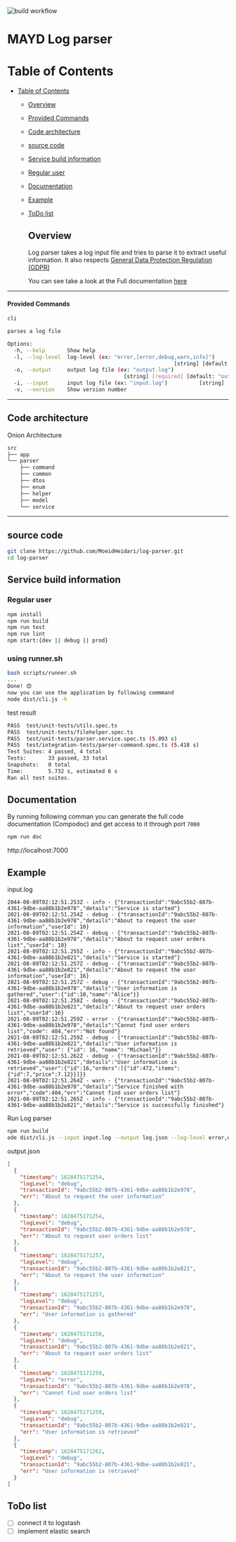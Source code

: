 ![build workflow](https://github.com/MoeidHeidari/log-parser/actions/workflows/app.yaml/badge.svg)
# MAYD Log parser

# Table of Contents

- [Table of Contents](#table-of-contents)
  
  - [Overview](#overview)
    
  - [Provided Commands](#provided-commands)
    
  - [Code architecture](#code-architecture)
    
  - [source code](#source-code)
    
  - [Service build information](#service-build-information)
    
  - [Regular user](#regular-user)
    
  - [Documentation](#documentation)
    
  - [Example](#example)
    
  - [ToDo list](#todo-list)
    
    ## Overview
    
    Log parser takes a log input file and tries to parse it to extract useful information. It also respects [General Data Protection Regulation (GDPR)](https://gdpr-info.eu/)
    
    You can see take a look at the Full documentation [here](https://github.com/MoeidHeidari/log-parser/blob/main/full-documentation.md)
    

---

#### Provided Commands

```bash
cli

parses a log file

Options:
  -h, --help       Show help                                           [boolean]
  -l, --log-level  log-level (ex: "error,[error,debug,warn,info]")
                                                     [string] [default: "error"]
  -o, --output     output log file (ex: "output.log")
                                     [string] [required] [default: "output.log"]
  -i, --input      input log file (ex: "input.log")          [string] [required]
  -v, --version    Show version number                                 [boolean]
```

---

## Code architecture

Onion Architecture

```bash
src
├── app
└── parser
    ├── command
    ├── common
    ├── dtos
    ├── enum
    ├── helper
    ├── model
    └── service
```

---

## source code

```bash
git clone https://github.com/MoeidHeidari/log-parser.git
cd log-parser
```

## Service build information

### Regular user

```bash
npm install
npm run build
npm run test
npm run lint
npm start:{dev || debug || prod}
```

### using runner.sh

```bash
bash scripts/runner.sh
...
Done! 😍
now you can use the application by following commmand
node dist/cli.js -h
```

test result

```bash
PASS  test/unit-tests/utils.spec.ts
PASS  test/unit-tests/filehelper.spec.ts
PASS  test/unit-tests/parser.service.spec.ts (5.093 s)
PASS  test/integration-tests/parser-command.spec.ts (5.418 s)
Test Suites: 4 passed, 4 total
Tests:       33 passed, 33 total
Snapshots:   0 total
Time:        5.732 s, estimated 6 s
Ran all test suites.
```

## Documentation

By running following comman you can generate the full code documentation (Compodoc) and get access to it through port `7000`

```bash
npm run doc
```

http://localhost:7000

## Example

input.log

```textile
2044-08-09T02:12:51.253Z - info - {"transactionId":"9abc55b2-807b-4361-9dbe-aa88b1b2e978","details":"Service is started"}
2021-08-09T02:12:51.254Z - debug - {"transactionId":"9abc55b2-807b-4361-9dbe-aa88b1b2e978","details":"About to request the user information","userId": 10}
2021-08-09T02:12:51.254Z - debug - {"transactionId":"9abc55b2-807b-4361-9dbe-aa88b1b2e978","details":"About to request user orders list","userId": 10}
2021-08-09T02:12:51.255Z - info - {"transactionId":"9abc55b2-807b-4361-9dbe-aa88b1b2e821","details":"Service is started"}
2021-08-09T02:12:51.257Z - debug - {"transactionId":"9abc55b2-807b-4361-9dbe-aa88b1b2e821","details":"About to request the user information","userId": 16}
2021-08-09T02:12:51.257Z - debug - {"transactionId":"9abc55b2-807b-4361-9dbe-aa88b1b2e978","details":"User information is gathered","user":{"id":10,"name":"Alice"}}
2021-08-09T02:12:51.258Z - debug - {"transactionId":"9abc55b2-807b-4361-9dbe-aa88b1b2e821","details":"About to request user orders list","userId":16}
2021-08-09T02:12:51.259Z - error - {"transactionId":"9abc55b2-807b-4361-9dbe-aa88b1b2e978","details":"Cannot find user orders list","code": 404,"err":"Not found"}
2021-08-09T02:12:51.259Z - debug - {"transactionId":"9abc55b2-807b-4361-9dbe-aa88b1b2e821","details":"User information is retrieved","user": {"id": 16, "name": "Michael"}}
2021-08-09T02:12:51.262Z - debug - {"transactionId":"9abc55b2-807b-4361-9dbe-aa88b1b2e821","details":"User information is retrieved","user":{"id":16,"orders":[{"id":472,"items":{"id":7,"price":7.12}}]}}
2021-08-09T02:12:51.264Z - warn - {"transactionId":"9abc55b2-807b-4361-9dbe-aa88b1b2e978","details":"Service finished with error","code":404,"err":"Cannot find user orders list"}
2021-08-09T02:12:51.265Z - info - {"transactionId":"9abc55b2-807b-4361-9dbe-aa88b1b2e821","details":"Service is successfully finished"}
```

Run Log parser

```bash
npm run build
ode dist/cli.js --input input.log --output log.json --log-level error,debug
```

output.json

```json
[
  {
    "timestamp": 1628475171254,
    "logLevel": "debug",
    "transactionId": "9abc55b2-807b-4361-9dbe-aa88b1b2e978",
    "err": "About to request the user information"
  },
  {
    "timestamp": 1628475171254,
    "logLevel": "debug",
    "transactionId": "9abc55b2-807b-4361-9dbe-aa88b1b2e978",
    "err": "About to request user orders list"
  },
  {
    "timestamp": 1628475171257,
    "logLevel": "debug",
    "transactionId": "9abc55b2-807b-4361-9dbe-aa88b1b2e821",
    "err": "About to request the user information"
  },
  {
    "timestamp": 1628475171257,
    "logLevel": "debug",
    "transactionId": "9abc55b2-807b-4361-9dbe-aa88b1b2e978",
    "err": "User information is gathered"
  },
  {
    "timestamp": 1628475171258,
    "logLevel": "debug",
    "transactionId": "9abc55b2-807b-4361-9dbe-aa88b1b2e821",
    "err": "About to request user orders list"
  },
  {
    "timestamp": 1628475171259,
    "logLevel": "error",
    "transactionId": "9abc55b2-807b-4361-9dbe-aa88b1b2e978",
    "err": "Cannot find user orders list"
  },
  {
    "timestamp": 1628475171259,
    "logLevel": "debug",
    "transactionId": "9abc55b2-807b-4361-9dbe-aa88b1b2e821",
    "err": "User information is retrieved"
  },
  {
    "timestamp": 1628475171262,
    "logLevel": "debug",
    "transactionId": "9abc55b2-807b-4361-9dbe-aa88b1b2e821",
    "err": "User information is retrieved"
  }
]
```

## ToDo list

- [ ] connect it to logstash
- [ ] implement elastic search

##
